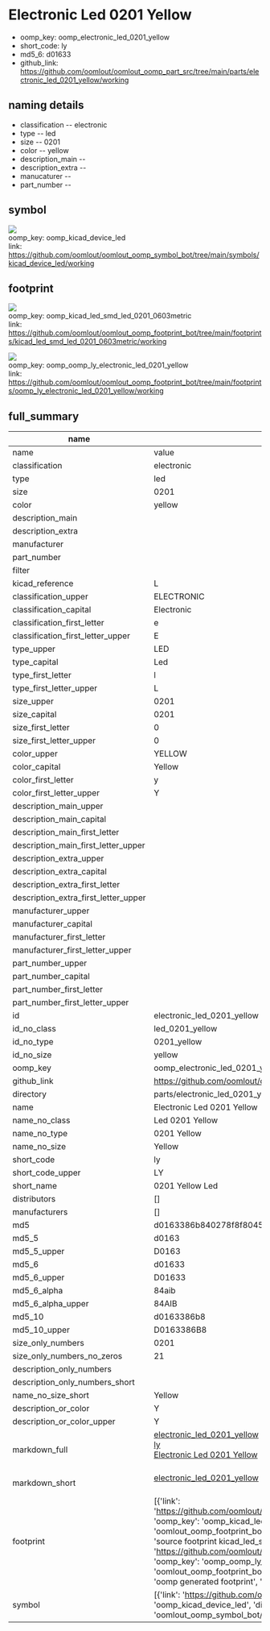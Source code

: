 # Electronic Led 0201 Yellow

  
* oomp_key: oomp_electronic_led_0201_yellow 
* short_code: ly
* md5_6: d01633  
* github_link: https://github.com/oomlout/oomlout_oomp_part_src/tree/main/parts/electronic_led_0201_yellow/working  
## naming details
* classification -- electronic
* type -- led
* size -- 0201
* color -- yellow
* description_main -- 
* description_extra -- 
* manucaturer -- 
* part_number -- 



## symbol

![](symbol/{index}/working/working_600.png)  
oomp_key: oomp_kicad_device_led  
link: https://github.com/oomlout/oomlout_oomp_symbol_bot/tree/main/symbols/kicad_device_led/working  

## footprint

![](footprint/{index}/working/working_600.png)  
oomp_key: oomp_kicad_led_smd_led_0201_0603metric  
link: https://github.com/oomlout/oomlout_oomp_footprint_bot/tree/main/footprints/kicad_led_smd_led_0201_0603metric/working  

![](footprint/{index}/working/working_600.png)  
oomp_key: oomp_oomp_ly_electronic_led_0201_yellow  
link: https://github.com/oomlout/oomlout_oomp_footprint_bot/tree/main/footprints/oomp_ly_electronic_led_0201_yellow/working  

## full_summary
| name | value | 
| --- | --- | 
| name | value | 
| classification | electronic | 
| type | led | 
| size | 0201 | 
| color | yellow | 
| description_main |  | 
| description_extra |  | 
| manufacturer |  | 
| part_number |  | 
| filter |  | 
| kicad_reference | L | 
| classification_upper | ELECTRONIC | 
| classification_capital | Electronic | 
| classification_first_letter | e | 
| classification_first_letter_upper | E | 
| type_upper | LED | 
| type_capital | Led | 
| type_first_letter | l | 
| type_first_letter_upper | L | 
| size_upper | 0201 | 
| size_capital | 0201 | 
| size_first_letter | 0 | 
| size_first_letter_upper | 0 | 
| color_upper | YELLOW | 
| color_capital | Yellow | 
| color_first_letter | y | 
| color_first_letter_upper | Y | 
| description_main_upper |  | 
| description_main_capital |  | 
| description_main_first_letter |  | 
| description_main_first_letter_upper |  | 
| description_extra_upper |  | 
| description_extra_capital |  | 
| description_extra_first_letter |  | 
| description_extra_first_letter_upper |  | 
| manufacturer_upper |  | 
| manufacturer_capital |  | 
| manufacturer_first_letter |  | 
| manufacturer_first_letter_upper |  | 
| part_number_upper |  | 
| part_number_capital |  | 
| part_number_first_letter |  | 
| part_number_first_letter_upper |  | 
| id | electronic_led_0201_yellow | 
| id_no_class | led_0201_yellow | 
| id_no_type | 0201_yellow | 
| id_no_size | yellow | 
| oomp_key | oomp_electronic_led_0201_yellow | 
| github_link | https://github.com/oomlout/oomlout_oomp_part_src/tree/main/parts/electronic_led_0201_yellow/working | 
| directory | parts/electronic_led_0201_yellow | 
| name | Electronic Led 0201 Yellow | 
| name_no_class | Led 0201 Yellow | 
| name_no_type | 0201 Yellow | 
| name_no_size | Yellow | 
| short_code | ly | 
| short_code_upper | LY | 
| short_name | 0201 Yellow Led | 
| distributors | [] | 
| manufacturers | [] | 
| md5 | d0163386b840278f8f80458358f032d8 | 
| md5_5 | d0163 | 
| md5_5_upper | D0163 | 
| md5_6 | d01633 | 
| md5_6_upper | D01633 | 
| md5_6_alpha | 84aib | 
| md5_6_alpha_upper | 84AIB | 
| md5_10 | d0163386b8 | 
| md5_10_upper | D0163386B8 | 
| size_only_numbers | 0201 | 
| size_only_numbers_no_zeros | 21 | 
| description_only_numbers |  | 
| description_only_numbers_short |   | 
| name_no_size_short | Yellow | 
| description_or_color | Y  | 
| description_or_color_upper | Y  | 
| markdown_full | [electronic_led_0201_yellow](https://github.com/oomlout/oomlout_oomp_part_src/tree/main/parts/electronic_led_0201_yellow/working)<br>[ly](https://github.com/oomlout/oomlout_oomp_part_src/tree/main/parts/electronic_led_0201_yellow/working)<br>[Electronic Led 0201 Yellow](https://github.com/oomlout/oomlout_oomp_part_src/tree/main/parts/electronic_led_0201_yellow/working)<br><br> | 
| markdown_short | [electronic_led_0201_yellow](https://github.com/oomlout/oomlout_oomp_part_src/tree/main/parts/electronic_led_0201_yellow/working)<br><br> | 
| footprint | [{'link': 'https://github.com/oomlout/oomlout_oomp_footprint_bot/tree/main/foootprntss/kicad_led_smd_led_0201_0603metric', 'oomp_key': 'oomp_kicad_led_smd_led_0201_0603metric', 'directory': 'oomlout_oomp_footprint_bot/footprints/kicad_led_smd_led_0201_0603metric//working/working.kicad_mod', 'note': 'source footprint kicad_led_smd_led_0201_0603metric', 'index': 0}, {'link': 'https://github.com/oomlout/oomlout_oomp_footprint_bot/tree/main/foootprntss/oomp_ly_electronic_led_0201_yellow', 'oomp_key': 'oomp_oomp_ly_electronic_led_0201_yellow', 'directory': 'oomlout_oomp_footprint_bot/footprints/oomp_ly_electronic_led_0201_yellow//working/working.kicad_mod', 'note': 'oomp generated footprint', 'index': 1}] | 
| symbol | [{'link': 'https://github.com/oomlout/oomlout_oomp_symbol_bot/tree/main/symbols/kicad_device_led', 'oomp_key': 'oomp_kicad_device_led', 'directory': 'oomlout_oomp_symbol_bot/symbols/kicad_device_led//working/working.kicad_sym', 'index': 0}] | 
